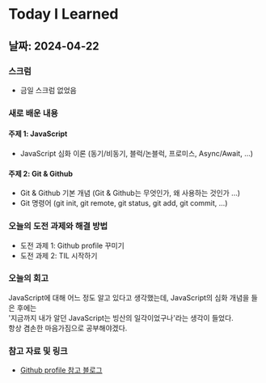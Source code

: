 # Today I Learned

## 날짜: 2024-04-22

### 스크럼
- 금일 스크럼 없었음

### 새로 배운 내용
#### 주제 1: JavaScript
- JavaScript 심화 이론 (동기/비동기, 블럭/논블럭, 프로미스, Async/Await, ...)

#### 주제 2: Git & Github
- Git & Github 기본 개념 (Git & Github는 무엇인가, 왜 사용하는 것인가 ...)
- Git 명령어 (git init, git remote, git status, git add, git commit, ...)

### 오늘의 도전 과제와 해결 방법
- 도전 과제 1: Github profile 꾸미기
- 도전 과제 2: TIL 시작하기

### 오늘의 회고
JavaScript에 대해 어느 정도 알고 있다고 생각했는데, JavaScript의 심화 개념을 들은 후에는 <br />
'지금까지 내가 알던 JavaScript는 빙산의 일각이었구나'라는 생각이 들었다. <br />
항상 겸손한 마음가짐으로 공부해야겠다.

### 참고 자료 및 링크
- [Github profile 참고 블로그](https://velog.io/@somm/Github-readme-%EA%BE%B8%EB%AF%B8%EA%B8%B0)
